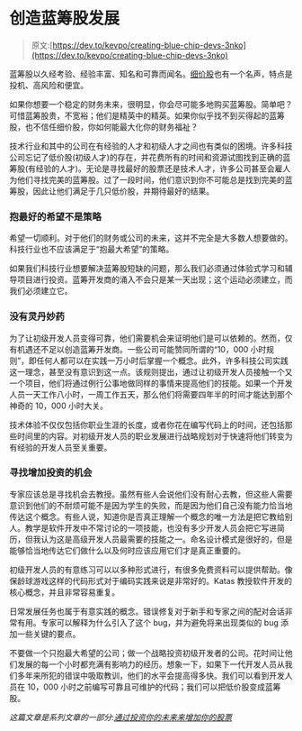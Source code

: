 # 创造蓝筹股发展

> 原文:[https://dev.to/kevpo/creating-blue-chip-devs-3nko](https://dev.to/kevpo/creating-blue-chip-devs-3nko)

蓝筹股以久经考验、经验丰富、知名和可靠而闻名。[细价股](https://en.wikipedia.org/wiki/Penny_stock)也有一个名声，特点是投机、高风险和便宜。

如果你想要一个稳定的财务未来，很明显，你会尽可能多地购买蓝筹股。简单吧？可惜蓝筹股贵，不宽裕；他们是精英中的精英。如果你似乎找不到买得起的蓝筹股，也不信任细价股，你如何能最大化你的财务福祉？

技术行业和其中的公司在有经验的人才和初级人才之间也有类似的困境。许多科技公司忘记了低价股(初级人才)的存在，并花费所有的时间和资源试图找到正确的蓝筹股(有经验的人才)。无论是寻找最好的股票还是技术人才，许多公司甚至会雇人为他们寻找完美的蓝筹股。过了一段时间，他们意识到你不可能总是找到完美的蓝筹股，因此让他们满足于几只低价股，并期待最好的结果。

### [](#hoping-for-the-best-is-not-a-strategy)抱最好的希望不是策略

希望一切顺利。对于他们的财务或公司的未来，这并不完全是大多数人想要做的。科技行业也不应该满足于“抱最大希望”的策略。

如果我们科技行业想要解决蓝筹股短缺的问题，那么我们必须通过体验式学习和辅导项目进行投资。蓝筹开发商的涌入不会只是某一天出现；这个运动必须建立，而我们必须建立它。

### [](#no-magic-bullet)没有灵丹妙药

为了让初级开发人员变得可靠，他们需要机会来证明他们是可以依赖的。然而，仅有机遇还不足以创造蓝筹开发商。一些公司可能赞同所谓的“10，000 小时规则”，即任何人都可以在实践一万小时后掌握一个概念。此外，许多科技公司实践这一理念，甚至没有意识到这一点。该规则提出，通过让初级开发人员接触一个又一个项目，他们将通过例行公事地做同样的事情来提高他们的技能。如果一个开发人员一天工作八小时，一周工作五天，那么他们将需要四年半的时间才能达到那个神奇的 10，000 小时大关。

技术体验不仅仅包括你职业生涯的长度，或者你花在编写代码上的时间，还包括那些时间里的内容。对初级开发人员的职业发展进行战略规划对于快速将他们转变为有经验的开发人员至关重要。

### [](#seek-out-opportunities-to-grow-your-investment)寻找增加投资的机会

专家应该总是寻找机会去教授。虽然有些人会说他们没有耐心去教，但这些人需要意识到他们的不耐烦可能不是因为学生的失败，而是因为他们自己没有能力恰当地传达这个概念。有些人说，知道你是否真正理解一个概念的唯一方法是把它教给别人。教学是软件开发中不常讨论的一项技能，也没有多少开发人员会把它写进简历，但我认为这是高级开发人员最需要的技能之一。命名设计模式是很好的，但是能够恰当地传达它们做什么以及何时应该应用它们才是真正重要的。

初级开发人员的有意练习可以以多种形式进行，有很多免费资料可以提供帮助。像保龄球游戏这样的代码形式对于编码实践来说是非常好的。Katas 教授软件开发的核心概念，并且非常容易重复。

日常发展任务也属于有意实践的概念。错误修复对于新手和专家之间的配对会话非常有用。专家可以解释为什么引入了这个 bug，并为避免将来出现类似的 bug 添加一些关键的要点。

不要做一个只抱最大希望的公司；做一个战略投资初级开发者的公司。花时间让他们发展的每一个小时都充满有影响力的经历。想象一下，如果下一代开发人员从我们多年来所犯的错误中吸取教训，他们的水平会提高得多快。我们可以看到开发人员在 10，000 小时之前编写可靠且可维护的代码；我们可以把低价股变成蓝筹股。

*这篇文章是系列文章的一部分:[通过投资你的未来来增加你的股票](https://www.excella.com/insights/blue-pennies)*